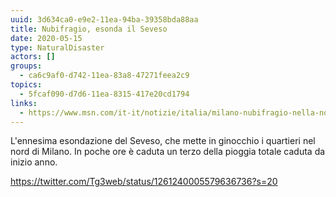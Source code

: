 ```yaml
---
uuid: 3d634ca0-e9e2-11ea-94ba-39358bda88aa
title: Nubifragio, esonda il Seveso
date: 2020-05-15
type: NaturalDisaster
actors: []
groups:
  - ca6c9af0-d742-11ea-83a8-47271feea2c9
topics:
  - 5fcaf090-d7d6-11ea-8315-417e20cd1794
links:
  - https://www.msn.com/it-it/notizie/italia/milano-nubifragio-nella-notte-esonda-il-fiume-seveso-allagamenti-e-blackout/ar-BB147lVi
---
```

L'ennesima esondazione del Seveso, che mette in ginocchio i quartieri nel nord di Milano.
In poche ore è caduta un terzo della pioggia totale caduta da inizio anno.

https://twitter.com/Tg3web/status/1261240005579636736?s=20
